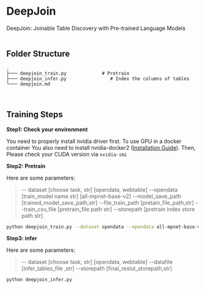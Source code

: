 <div>
    <h1>DeepJoin</h1>  DeepJoin: Joinable Table Discovery with Pre-trained Language
Models

</div>


<br>

<h2>Folder Structure</h2>

```
.
├─── deepjoin_train.py             # Pretrain
├─── deepjoin_infer.py                # Index the columns of tables   
└─── deepjoin.md
```

<br>

<h2>Training Steps</h2>

**Step1: Check your environment**

You need to properly install nvidia driver first. To use GPU in a docker container You also need to install nvidia-docker2 ([Installation Guide](https://docs.nvidia.com/datacenter/cloud-native/container-toolkit/install-guide.html#docker)). Then, Please check your CUDA version via `nvidia-smi`

**Step2: Pretrain**

Here are some parameters:

> -- dataset [choose task, str] [opendata, webtable]
> --opendata [train_model name str] [all-mpnet-base-v2]
> --model_save_path [trained_model_save_path,str]
> --file_train_path  [pretain_file_path,str]
> --train_csv_file [pretrain_file path str]
> --storepath [pretrain index store path str]

```sh
python deepjoin_train.py --dataset opendata --opendata all-mpnet-base-v2 --model_save_path /deepjoin/model/output  
```

**Step3: infer**

Here are some parameters:

> -- dataset [choose task, str] [opendata, webtable]
> --datafile [infer_tables_file ,str]
> --storepath [final_reslut_storepath,str]
```sh
python deepjoin_infer.py 
```

